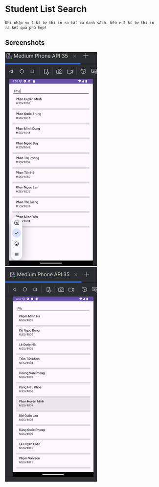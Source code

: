 # Student List Search
    Khi nhập <= 2 kí tự thì in ra tất cả danh sách. Nếu > 2 kí tự thì in ra kết quả phù hợp!

## Screenshots
<div>
<img src="./Demo7.2(1).png" title="Student List Search" width="300"/>
<img src="./Demo7.2(2).png" title="Student List Search" width="300"/>
</div>